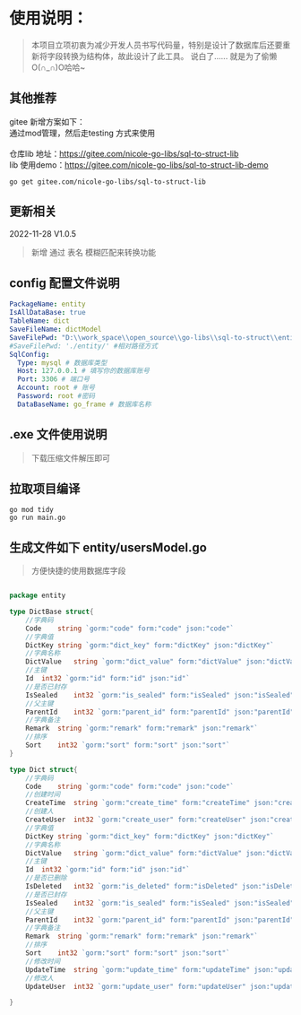 # 使用说明：
> 本项目立项初衷为减少开发人员书写代码量，特别是设计了数据库后还要重新将字段转换为结构体，故此设计了此工具。
> 说白了...... 就是为了偷懒O(∩_∩)O哈哈~

## 其他推荐

gitee 新增方案如下：<br>
通过mod管理，然后走testing 方式来使用<br><br>
仓库lib 地址：https://gitee.com/nicole-go-libs/sql-to-struct-lib <br>
lib 使用demo：https://gitee.com/nicole-go-libs/sql-to-struct-lib-demo
```shell
go get gitee.com/nicole-go-libs/sql-to-struct-lib
```

## 更新相关
2022-11-28 V1.0.5
> 新增 通过 表名 模糊匹配来转换功能

## config 配置文件说明
```yaml
PackageName: entity
IsAllDataBase: true
TableName: dict
SaveFileName: dictModel
SaveFilePwd: "D:\\work_space\\open_source\\go-libs\\sql-to-struct\\entity\\" #绝对路径方式
#SaveFilePwd: './entity/' #相对路径方式
SqlConfig:
  Type: mysql # 数据库类型
  Host: 127.0.0.1 # 填写你的数据库账号
  Port: 3306 # 端口号
  Account: root # 账号
  Password: root #密码
  DataBaseName: go_frame # 数据库名称
```
## .exe 文件使用说明
> 下载压缩文件解压即可

## 拉取项目编译
```shell
go mod tidy
go run main.go
```
## 生成文件如下  entity/usersModel.go
> 方便快捷的使用数据库字段
```go 

package entity

type DictBase struct{
	//字典码 
	Code	string `gorm:"code" form:"code" json:"code"` 
	//字典值 
	DictKey	string `gorm:"dict_key" form:"dictKey" json:"dictKey"` 
	//字典名称 
	DictValue	string `gorm:"dict_value" form:"dictValue" json:"dictValue"` 
	//主键 
	Id	int32 `gorm:"id" form:"id" json:"id"` 
	//是否已封存 
	IsSealed	int32 `gorm:"is_sealed" form:"isSealed" json:"isSealed"` 
	//父主键 
	ParentId	int32 `gorm:"parent_id" form:"parentId" json:"parentId"` 
	//字典备注 
	Remark	string `gorm:"remark" form:"remark" json:"remark"` 
	//排序 
	Sort	int32 `gorm:"sort" form:"sort" json:"sort"` 
}

type Dict struct{
 	//字典码  
	Code	string `gorm:"code" form:"code" json:"code"` 
 	//创建时间  
	CreateTime	string `gorm:"create_time" form:"createTime" json:"createTime"` 
 	//创建人  
	CreateUser	int32 `gorm:"create_user" form:"createUser" json:"createUser"` 
 	//字典值  
	DictKey	string `gorm:"dict_key" form:"dictKey" json:"dictKey"` 
 	//字典名称  
	DictValue	string `gorm:"dict_value" form:"dictValue" json:"dictValue"` 
 	//主键  
	Id	int32 `gorm:"id" form:"id" json:"id"` 
 	//是否已删除  
	IsDeleted	int32 `gorm:"is_deleted" form:"isDeleted" json:"isDeleted"` 
 	//是否已封存  
	IsSealed	int32 `gorm:"is_sealed" form:"isSealed" json:"isSealed"` 
 	//父主键  
	ParentId	int32 `gorm:"parent_id" form:"parentId" json:"parentId"` 
 	//字典备注  
	Remark	string `gorm:"remark" form:"remark" json:"remark"` 
 	//排序  
	Sort	int32 `gorm:"sort" form:"sort" json:"sort"` 
 	//修改时间  
	UpdateTime	string `gorm:"update_time" form:"updateTime" json:"updateTime"` 
 	//修改人  
	UpdateUser	int32 `gorm:"update_user" form:"updateUser" json:"updateUser"` 

}



```



